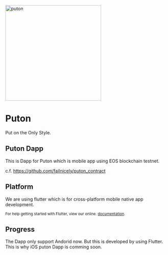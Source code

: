 <img alt="puton" title="puton" src="https://user-images.githubusercontent.com/7614353/47765294-a0af7700-dd0c-11e8-9348-511460dd8a38.png" width="300">

# Puton

Put on the Only Style.




## Puton Dapp

This is Dapp for Puton which is mobile app using EOS blockchain testnet.

c.f. https://github.com/failnicely/puton_contract




## Platform

We are using flutter which is for cross-platform mobile native app development.

<sup>

For help getting started with Flutter, view our online.
[documentation](https://flutter.io/).

</sup>





## Progress

The Dapp only support Andorid now. But this is developed by using Flutter. This is why iOS puton Dapp is comming soon.


